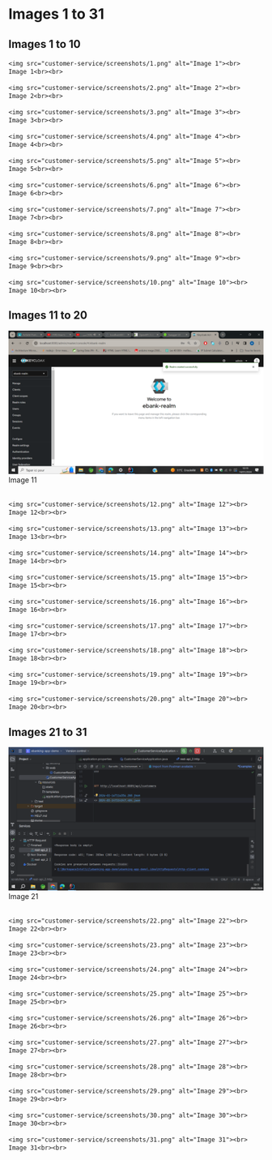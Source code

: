<!DOCTYPE html>
<html lang="en">
<head>
    <meta charset="UTF-8">
    <meta name="viewport" content="width=device-width, initial-scale=1.0">
    <title>Marouane Chahboune Work : Images 1 to 31</title>
</head>
<body>

<h1>Images 1 to 31</h1>
<h2>Images 1 to 10</h2>
<div class="image-container">

    <img src="customer-service/screenshots/1.png" alt="Image 1"><br>
    Image 1<br><br>

    <img src="customer-service/screenshots/2.png" alt="Image 2"><br>
    Image 2<br><br>

    <img src="customer-service/screenshots/3.png" alt="Image 3"><br>
    Image 3<br><br>

    <img src="customer-service/screenshots/4.png" alt="Image 4"><br>
    Image 4<br><br>

    <img src="customer-service/screenshots/5.png" alt="Image 5"><br>
    Image 5<br><br>

    <img src="customer-service/screenshots/6.png" alt="Image 6"><br>
    Image 6<br><br>

    <img src="customer-service/screenshots/7.png" alt="Image 7"><br>
    Image 7<br><br>

    <img src="customer-service/screenshots/8.png" alt="Image 8"><br>
    Image 8<br><br>

    <img src="customer-service/screenshots/9.png" alt="Image 9"><br>
    Image 9<br><br>

    <img src="customer-service/screenshots/10.png" alt="Image 10"><br>
    Image 10<br><br>
</div>
<h2>Images 11 to 20</h2>

<div class="image-container">
    <img src="customer-service/screenshots/11.png" alt="Image 11"><br>
    Image 11<br><br>

    <img src="customer-service/screenshots/12.png" alt="Image 12"><br>
    Image 12<br><br>

    <img src="customer-service/screenshots/13.png" alt="Image 13"><br>
    Image 13<br><br>

    <img src="customer-service/screenshots/14.png" alt="Image 14"><br>
    Image 14<br><br>

    <img src="customer-service/screenshots/15.png" alt="Image 15"><br>
    Image 15<br><br>

    <img src="customer-service/screenshots/16.png" alt="Image 16"><br>
    Image 16<br><br>

    <img src="customer-service/screenshots/17.png" alt="Image 17"><br>
    Image 17<br><br>

    <img src="customer-service/screenshots/18.png" alt="Image 18"><br>
    Image 18<br><br>

    <img src="customer-service/screenshots/19.png" alt="Image 19"><br>
    Image 19<br><br>

    <img src="customer-service/screenshots/20.png" alt="Image 20"><br>
    Image 20<br><br>
</div>
<h2>Images 21 to 31</h2>

<div class="image-container">
    <img src="customer-service/screenshots/21.png" alt="Image 21"><br>
    Image 21<br><br>

    <img src="customer-service/screenshots/22.png" alt="Image 22"><br>
    Image 22<br><br>

    <img src="customer-service/screenshots/23.png" alt="Image 23"><br>
    Image 23<br><br>

    <img src="customer-service/screenshots/24.png" alt="Image 24"><br>
    Image 24<br><br>

    <img src="customer-service/screenshots/25.png" alt="Image 25"><br>
    Image 25<br><br>

    <img src="customer-service/screenshots/26.png" alt="Image 26"><br>
    Image 26<br><br>

    <img src="customer-service/screenshots/27.png" alt="Image 27"><br>
    Image 27<br><br>

    <img src="customer-service/screenshots/28.png" alt="Image 28"><br>
    Image 28<br><br>

    <img src="customer-service/screenshots/29.png" alt="Image 29"><br>
    Image 29<br><br>

    <img src="customer-service/screenshots/30.png" alt="Image 30"><br>
    Image 30<br><br>

    <img src="customer-service/screenshots/31.png" alt="Image 31"><br>
    Image 31<br><br>
</div>
</body>
</html>
